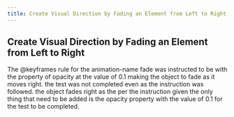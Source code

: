 ```yaml
---
title: Create Visual Direction by Fading an Element from Left to Right
---
```

## Create Visual Direction by Fading an Element from Left to Right

The @keyframes rule for the animation-name fade was instructed to be with the property of opacity at the value of 0.1 making the object to fade as it moves right. the test was not completed even as the instruction was followed. the object fades right as the per the instruction given the only thing that need to be added is the opacity property with the value of 0.1 for the test to be completed.
